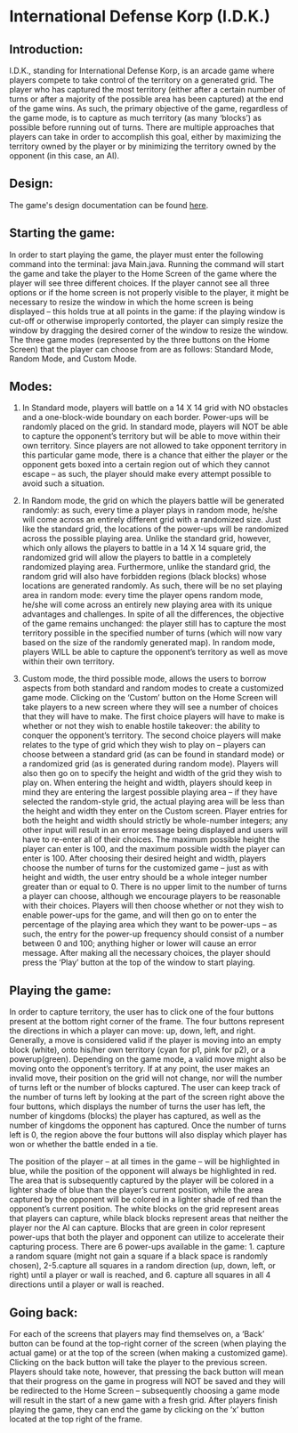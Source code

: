 # International Defense Korp (I.D.K.)

## Introduction:
I.D.K., standing for International Defense Korp, is an arcade game where players compete to take control of the territory on a generated grid. The player who has captured the most territory (either after a certain number of turns or after a majority of the possible area has been captured) at the end of the game wins. As such, the primary objective of the game, regardless of the game mode, is to capture as much territory (as many ‘blocks’) as possible before running out of turns. There are multiple approaches that players can take in order to accomplish this goal, either by maximizing the territory owned by the player or by minimizing the territory owned by the opponent (in this case, an AI).

## Design:
The game's design documentation can be found [here](DESIGN.md).

## Starting the game:
In order to start playing the game, the player must enter the following command into the terminal: java Main.java. Running the command will start the game and take the player to the Home Screen of the game where the player will see three different choices. If the player cannot see all three options or if the home screen is not properly visible to the player, it might be necessary to resize the window in which the home screen is being displayed – this holds true at all points in the game: if the playing window is cut-off or otherwise improperly contorted, the player can simply resize the window by dragging the desired corner of the window to resize the window. The three game modes (represented by the three buttons on the Home Screen) that the player can choose from are as follows: Standard Mode, Random Mode, and Custom Mode.

## Modes:

1. In Standard mode, players will battle on a 14 X 14 grid with NO obstacles and a one-block-wide boundary on each border. Power-ups will be randomly placed on the grid. In standard mode, players will NOT be able to capture the opponent’s territory but will be able to move within their own territory. Since players are not allowed to take opponent territory in this particular game mode, there is a chance that either the player or the opponent gets boxed into a certain region out of which they cannot escape – as such, the player should make every attempt possible to avoid such a situation.

2. In Random mode, the grid on which the players battle will be generated randomly: as such, every time a player plays in random mode, he/she will come across an entirely different grid with a randomized size. Just like the standard grid, the locations of the power-ups will be randomized across the possible playing area. Unlike the standard grid, however, which only allows the players to battle in a 14 X 14 square grid, the randomized grid will allow the players to battle in a completely randomized playing area. Furthermore, unlike the standard grid, the random grid will also have forbidden regions (black blocks) whose locations are generated randomly. As such, there will be no set playing area in random mode: every time the player opens random mode, he/she will come across an entirely new playing area with its unique advantages and challenges. In spite of all the differences, the objective of the game remains unchanged: the player still has to capture the most territory possible in the specified number of turns (which will now vary based on the size of the randomly generated map). In random mode, players WILL be able to capture the opponent’s territory as well as move within their own territory.

3. Custom mode, the third possible mode, allows the users to borrow aspects from both standard and random modes to create a customized game mode. Clicking on the ‘Custom’ button on the Home Screen will take players to a new screen where they will see a number of choices that they will have to make. The first choice players will have to make is whether or not they wish to enable hostile takeover: the ability to conquer the opponent’s territory. The second choice players will make relates to the type of grid which they wish to play on – players can choose between a standard grid (as can be found in standard mode) or a randomized grid (as is generated during random mode). Players will also then go on to specify the height and width of the grid they wish to play on. When entering the height and width, players should keep in mind they are entering the largest possible playing area – if they have selected the random-style grid, the actual playing area will be less than the height and width they enter on the Custom screen. Player entries for both the height and width should strictly be whole-number integers; any other input will result in an error message being displayed and users will have to re-enter all of their choices. The maximum possible height the player can enter is 100, and the maximum possible width the player can enter is 100. After choosing their desired height and width, players choose the number of turns for the customized game – just as with height and width, the user entry should be a whole integer number greater than or equal to 0. There is no upper limit to the number of turns a player can choose, although we encourage players to be reasonable with their choices. Players will then choose whether or not they wish to enable power-ups for the game, and will then go on to enter the percentage of the playing area which they want to be power-ups – as such, the entry for the power-up frequency should consist of a number between 0 and 100; anything higher or lower will cause an error message. After making all the necessary choices, the player should press the ‘Play’ button at the top of the window to start playing.

## Playing the game:
In order to capture territory, the user has to click one of the four buttons present at the bottom right corner of the frame. The four buttons represent the directions in which a player can move: up, down, left, and right. Generally, a move is considered valid if the player is moving into an empty block (white), onto his/her own territory (cyan for p1, pink for p2), or a powerup(green). Depending on the game mode, a valid move might also be moving onto the opponent’s territory. If at any point, the user makes an invalid move, their position on the grid will not change, nor will the number of turns left or the number of blocks captured. The user can keep track of the number of turns left by looking at the part of the screen right above the four buttons, which displays the number of turns the user has left, the number of kingdoms (blocks) the player has captured, as well as the number of kingdoms the opponent has captured. Once the number of turns left is 0, the region above the four buttons will also display which player has won or whether the battle ended in a tie.

The position of the player – at all times in the game – will be highlighted in blue, while the position of the opponent will always be highlighted in red. The area that is subsequently captured by the player will be colored in a lighter shade of blue than the player’s current position, while the area captured by the opponent will be colored in a lighter shade of red than the opponent’s current position. The white blocks on the grid represent areas that players can capture, while black blocks represent areas that neither the player nor the AI can capture. Blocks that are green in color represent power-ups that both the player and opponent can utilize to accelerate their capturing process. There are 6 power-ups available in the game: 1. capture a random square (might not gain a square if a black space is randomly chosen), 2-5.capture all squares in a random direction (up, down, left, or right) until a player or wall is reached, and 6. capture all squares in all 4 directions until a player or wall is reached.

## Going back:
For each of the screens that players may find themselves on, a ‘Back’ button can be found at the top-right corner of the screen (when playing the actual game) or at the top of the screen (when making a customized game). Clicking on the back button will take the player to the previous screen. Players should take note, however, that pressing the back button will mean that their progress on the game in progress will NOT be saved and they will be redirected to the Home Screen – subsequently choosing a game mode will result in the start of a new game with a fresh grid. After players finish playing the game, they can end the game by clicking on the ‘x’ button located at the top right of the frame.